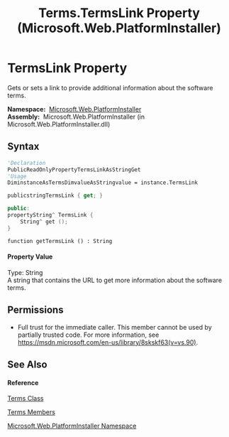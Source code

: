 ﻿---
title: Terms.TermsLink Property  (Microsoft.Web.PlatformInstaller)
TOCTitle: TermsLink Property
ms:assetid: P:Microsoft.Web.PlatformInstaller.Terms.TermsLink
ms:mtpsurl: https://msdn.microsoft.com/en-us/library/microsoft.web.platforminstaller.terms.termslink(v=VS.90)
ms:contentKeyID: 22049744
ms.date: 05/02/2012
mtps_version: v=VS.90
f1_keywords:
- Microsoft.Web.PlatformInstaller.Terms.TermsLink
- Microsoft.Web.PlatformInstaller.Terms.get_TermsLink
dev_langs:
- CSharp
- JScript
- VB
- c++
api_location:
- Microsoft.Web.PlatformInstaller.dll
api_name:
- Microsoft.Web.PlatformInstaller.Terms.get_TermsLink
- Microsoft.Web.PlatformInstaller.Terms.TermsLink
api_type:
- Managed
topic_type:
- apiref
- kbSyntax
product_family_name: VS
ROBOTS: INDEX,FOLLOW
---

# TermsLink Property

Gets or sets a link to provide additional information about the software terms.

**Namespace:**  [Microsoft.Web.PlatformInstaller](microsoft-web-platforminstaller-namespace.md)  
**Assembly:**  Microsoft.Web.PlatformInstaller (in Microsoft.Web.PlatformInstaller.dll)

## Syntax

``` vb
'Declaration
PublicReadOnlyPropertyTermsLinkAsStringGet
'Usage
DiminstanceAsTermsDimvalueAsStringvalue = instance.TermsLink
```

``` csharp
publicstringTermsLink { get; }
```

``` c++
public:
propertyString^ TermsLink {
    String^ get ();
}
```

``` jscript
function getTermsLink () : String
```

#### Property Value

Type: String  
A string that contains the URL to get more information about the software terms.  

## Permissions

  - Full trust for the immediate caller. This member cannot be used by partially trusted code. For more information, see <https://msdn.microsoft.com/en-us/library/8skskf63(v=vs.90)>.

## See Also

#### Reference

[Terms Class](terms-class-microsoft-web-platforminstaller.md)

[Terms Members](terms-members-microsoft-web-platforminstaller.md)

[Microsoft.Web.PlatformInstaller Namespace](microsoft-web-platforminstaller-namespace.md)

